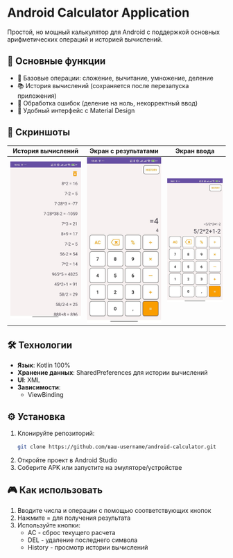 # Android Calculator Application


Простой, но мощный калькулятор для Android с поддержкой основных арифметических операций и историей вычислений.

## 📱 Основные функции

- 🧮 Базовые операции: сложение, вычитание, умножение, деление
- 📚 История вычислений (сохраняется после перезапуска приложения)
- 🚫 Обработка ошибок (деление на ноль, некорректный ввод)
- 🎨 Удобный интерфейс с Material Design

## 📸 Скриншоты

| История вычислений                        | Экран с результатами | Экран ввода                                             |
|-----------------------------------------|----------------------|---------------------------------------------------------|
|![photo1.jpg](src%2Fmain%2Fres%2Fdrawable%2Fphoto1.jpg) | ![photo2.jpg](src%2Fmain%2Fres%2Fdrawable%2Fphoto2.jpg) | ![photo3.jpg](src%2Fmain%2Fres%2Fdrawable%2Fphoto3.jpg) |

## 🛠 Технологии

- **Язык**: Kotlin 100%
- **Хранение данных**: SharedPreferences для истории вычислений
- **UI**: XML 
- **Зависимости**:
  - ViewBinding

## ⚙️ Установка

1. Клонируйте репозиторий:
   ```bash
   git clone https://github.com/ваш-username/android-calculator.git
2. Откройте проект в Android Studio
3. Соберите APK или запустите на эмуляторе/устройстве

## 🎮 Как использовать
1. Вводите числа и операции с помощью соответствующих кнопок
2. Нажмите = для получения результата
3. Используйте кнопки:
    - AC - сброс текущего расчета
    - DEL - удаление последнего символа
    - History - просмотр истории вычислений
